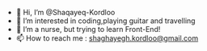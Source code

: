 - 👋 Hi, I’m @Shaqayeq-Kordloo
- 👀 I’m interested in coding,playing guitar and travelling
- 🌱 I’m a nurse, but trying to learn Front-End!
- 📫 How to reach me : shaghayegh.kordloo@gmail.com

<!---
Shaqayeq-Kordloo/Shaqayeq-Kordloo is a ✨ special ✨ repository because its `README.md` (this file) appears on your GitHub profile.
You can click the Preview link to take a look at your changes.
--->
